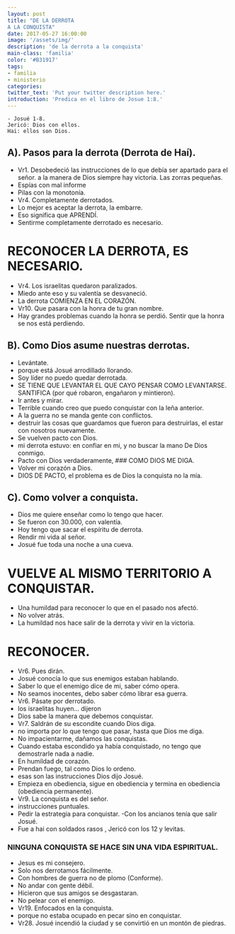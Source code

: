 ```yaml
---
layout: post
title: "DE LA DERROTA
A LA CONQUISTA"
date: 2017-05-27 16:00:00
image: '/assets/img/'
description: 'de la derrota a la conquista'
main-class: 'familia'
color: '#B31917'
tags:
- familia
- ministerio
categories:
twitter_text: 'Put your twitter description here.'
introduction: 'Predica en el libro de Josue 1:8.'
---
```



```
- Josué 1-8.
Jericó: Dios con ellos.
Hai: ellos son Dios.
```
## A). Pasos para la derrota (Derrota de Haí).
- Vr1. Desobedeció las instrucciones de lo que debía ser apartado para el señor. a la manera de Dios siempre hay victoria.
Las zorras pequeñas.
- Espías con mal informe
- Pilas con la monotonía.
- Vr4. Completamente derrotados.
- Lo mejor es aceptar la derrota, la embarre.
- Eso significa que APRENDÍ.
- Sentirme completamente derrotado es necesario.
# RECONOCER LA DERROTA, ES NECESARIO.
- Vr4. Los israelitas quedaron paralizados.
- Miedo ante eso y su valentía se desvaneció.
- La derrota COMIENZA EN EL CORAZÓN.
- Vr10. Que pasara con la honra de tu gran nombre.
- Hay grandes problemas cuando la honra se perdió.
Sentir que la honra se nos está perdiendo.
## B). Como Dios asume nuestras derrotas.
- Levántate.
- porque está Josué arrodillado llorando.
- Soy líder no puedo quedar derrotada.
- SE TIENE QUE LEVANTAR EL QUE CAYO
PENSAR COMO LEVANTARSE.
SANTIFICA (por qué robaron, engañaron y mintieron).
- Ir antes y mirar.
- Terrible cuando creo que puedo conquistar con la leña anterior.
- A la guerra no se manda gente con conflictos.
- destruir las cosas que guardamos que fueron para destruirlas, el estar con nosotros nuevamente.
- Se vuelven pacto con Dios.
- mi derrota estuvo: en confiar en mi, y no buscar la mano De Dios conmigo.
- Pacto con Dios verdaderamente, ### COMO DIOS ME DIGA.
- Volver mi corazón a Dios.
- DIOS DE PACTO, el problema es de Dios la conquista no la mía.
## C). Como volver a conquista.
- Dios me quiere enseñar como lo tengo que hacer.
- Se fueron con 30.000, con valentía.
- Hoy tengo que sacar el espíritu de derrota.
- Rendir mi vida al señor.
- Josué fue toda una noche a una cueva.
# VUELVE AL MISMO TERRITORIO A CONQUISTAR.
- Una humildad para reconocer lo que en el pasado nos afectó.
- No volver atrás.
- La humildad nos hace salir de la derrota y vivir en la victoria.
# RECONOCER.
- Vr6. Pues dirán.
- Josué conocía lo que sus enemigos estaban hablando.
- Saber lo que el enemigo dice de mi, saber cómo opera.
- No seamos inocentes, debo saber cómo librar esa guerra.
- Vr6. Pásate por derrotado.
- los israelitas huyen... dijeron
- Dios sabe la manera que debemos conquistar.
- Vr7. Saldrán de su escondite cuando Dios diga.
- no importa por lo que tengo que pasar, hasta que Dios me diga.
- No impacientarme, dañamos las conquistas.
- Cuando estaba escondido ya había conquistado, no tengo que demostrarle nada a nadie.
- En humildad de corazón.
- Prendan fuego, tal como Dios lo ordeno.
- esas son las instrucciones Dios dijo Josué.
- Empieza en obediencia, sigue en obediencia y termina en obediencia (obediencia permanente).
- Vr9. La conquista es del señor.
- instrucciones puntuales.
- Pedir la estrategia para conquistar.
-Con los ancianos tenía que salir Josué.
- Fue a hai con soldados rasos , Jericó con los 12 y levitas.
### NINGUNA CONQUISTA SE HACE SIN UNA VIDA ESPIRITUAL.
- Jesus es mi consejero.
- Solo nos derrotamos fácilmente.
- Con hombres de guerra no de plomo (Conforme).
- No andar con gente débil.
- Hicieron que sus amigos se desgastaran.
- No pelear con el enemigo.
- Vr19. Enfocados en la conquista.
- porque no estaba ocupado en pecar sino en conquistar.
- Vr28. Josué incendió la ciudad y se convirtió en un montón de piedras.


[jekyll-gh]: https://github.com/mojombo/jekyll
[jekyll]:    http://jekyllrb.com
